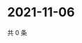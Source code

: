 # 2021-11-06

共 0 条

<!-- BEGIN WEIBO -->
<!-- 最后更新时间 Sat Nov 06 2021 02:00:53 GMT+0800 (China Standard Time) -->

<!-- END WEIBO -->
